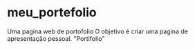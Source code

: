 # meu_portefolio
Uma pagina web de portofolio
O objetivo é criar uma pagina de apresentação pessoal. "Portifolio"
